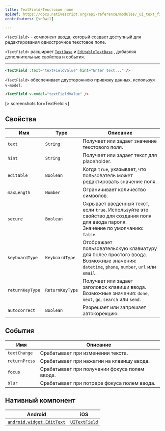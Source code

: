 ```yaml
---
title: TextField/Текстовое поле
apiRef: https://docs.nativescript.org/api-reference/modules/_ui_text_field_
contributors: [sn0wil]

---
```


`<TextField>` - компонент ввода, который создает доступный для редактирования однострочное текстовое поле.

`<TextField>` расширяет [`TextBase`](https://docs.nativescript.org/api-reference/classes/_ui_text_base_.textbase) и [`EditableTextBase`](https://docs.nativescript.org/api-reference/classes/_ui_editor_text_base_.editabletextbase) , добавляя дополнительные свойства и события.

---

```html
<TextField :text="textFieldValue" hint="Enter text..." />
```

`<TextField>` обеспечивает двустороннюю привязку данных, используя `v-model`.

```html
<TextField v-model="textFieldValue" />
```

[> screenshots for=TextField <]

## Свойства

| Имя | Type | Описание |
|------|------|-------------|
| `text` | `String` | Получает или задает значение текстового поля.
| `hint` | `String` | Получает или задает текст для placeholder.
| `editable` | `Boolean` | Когда `true`, указывает, что пользователь может редактировать значение поля.
| `maxLength` | `Number` | Ограничивает количество символов.
| `secure` | `Boolean` | Скрывает введенный текст, если `true`. Используйте это свойство для создания поля для ввода пароля.<br/>Значение по умолчанию: `false`.
| `keyboardType` | `KeyboardType` | Отображает пользовательскую клавиатуру для более простого ввода.<br/>Возможные значения: `datetime`, `phone`, `number`, `url` или `email`.
| `returnKeyType` | `ReturnKeyType` | Получает или задает заголовок клавиши ввода.<br/>Возможные значения: `done`, `next`, `go`, `search` или `send`.
| `autocorrect` | `Boolean` | Разрешает или запрешает автокорекцию.

## События

| Имя | Описание |
|------|-------------|
| `textChange` | Срабатывает при изменении текста.
| `returnPress` | Срабатывает при нажатии на клавишу ввода.
| `focus` | Срабатывает при получении фокуса полем ввода.
| `blur` | Срабатывает при потрере фокуса полем ввода.

## Нативный компонент

| Android | iOS |
|---------|-----|
| [`android.widget.EditText`](https://developer.android.com/reference/android/widget/EditText.html) | [`UITextField`](https://developer.apple.com/documentation/uikit/uitextfield)
